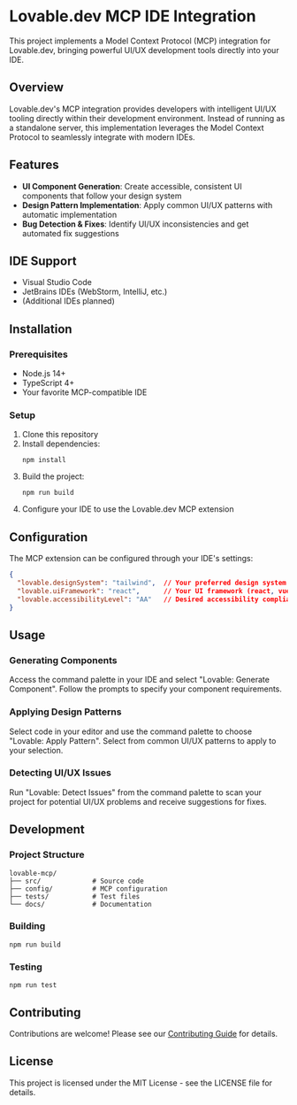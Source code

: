# Lovable.dev MCP IDE Integration

This project implements a Model Context Protocol (MCP) integration for Lovable.dev, bringing powerful UI/UX development tools directly into your IDE.

## Overview

Lovable.dev's MCP integration provides developers with intelligent UI/UX tooling directly within their development environment. Instead of running as a standalone server, this implementation leverages the Model Context Protocol to seamlessly integrate with modern IDEs.

## Features

- **UI Component Generation**: Create accessible, consistent UI components that follow your design system
- **Design Pattern Implementation**: Apply common UI/UX patterns with automatic implementation
- **Bug Detection & Fixes**: Identify UI/UX inconsistencies and get automated fix suggestions

## IDE Support

- Visual Studio Code
- JetBrains IDEs (WebStorm, IntelliJ, etc.)
- (Additional IDEs planned)

## Installation

### Prerequisites

- Node.js 14+
- TypeScript 4+
- Your favorite MCP-compatible IDE

### Setup

1. Clone this repository
2. Install dependencies:
   ```
   npm install
   ```
3. Build the project:
   ```
   npm run build
   ```
4. Configure your IDE to use the Lovable.dev MCP extension

## Configuration

The MCP extension can be configured through your IDE's settings:

```json
{
  "lovable.designSystem": "tailwind",  // Your preferred design system
  "lovable.uiFramework": "react",      // Your UI framework (react, vue, angular, etc.)
  "lovable.accessibilityLevel": "AA"   // Desired accessibility compliance level
}
```

## Usage

### Generating Components

Access the command palette in your IDE and select "Lovable: Generate Component". Follow the prompts to specify your component requirements.

### Applying Design Patterns

Select code in your editor and use the command palette to choose "Lovable: Apply Pattern". Select from common UI/UX patterns to apply to your selection.

### Detecting UI/UX Issues

Run "Lovable: Detect Issues" from the command palette to scan your project for potential UI/UX problems and receive suggestions for fixes.

## Development

### Project Structure

```
lovable-mcp/
├── src/             # Source code
├── config/          # MCP configuration
├── tests/           # Test files
└── docs/            # Documentation
```

### Building

```
npm run build
```

### Testing

```
npm run test
```

## Contributing

Contributions are welcome! Please see our [Contributing Guide](CONTRIBUTING.md) for details.

## License

This project is licensed under the MIT License - see the LICENSE file for details.